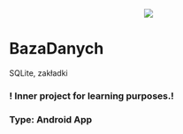 <p align="center">
    <img src="https://i.ibb.co/1YN3NCc/inner-repository.png">
</p>

# BazaDanych
SQLite, zakładki

### ! Inner project for learning purposes.!

### Type: Android App
